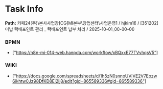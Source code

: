 # Task Info

**Path:** 카페24(주)\본사사업장\[CG]MI본부\창업센터\사업운영1 / hjkim16 / [351202] 미납 택배포인트 관리 _ 택배포인트 납부 처리 / 2025-10-01_00-00-00

### BPMN
- ["https://n8n-mi-014-web.hanpda.com/workflow/xBQxxE77TVvhqsV5"]

### WIKI
- ["https://docs.google.com/spreadsheets/d/1h5zN0snnoUVIVE2V7Eozw6ikhtw0Jz98DfKD8Ei2lj8/edit?gid=865589336#gid=865589336"]

